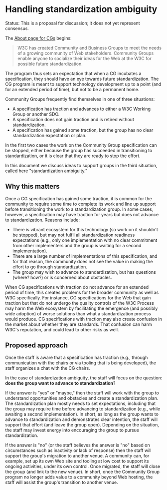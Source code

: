 # Handling standardization ambiguity

Status: This is a proposal for discussion; it does not yet represent consensus.

The [About page for CGs](https://www.w3.org/community/about/) begins:

> W3C has created Community and Business Groups to meet the needs of a growing community of Web stakeholders. Community Groups enable anyone to socialize their ideas for the Web at the W3C for possible future standardization.

The program thus sets an expectation that when a CG incubates a specification, they should have an eye towards future standardization. The CG program is meant to support technology development up to a point (and for an extended period of time), but not to be a permanent home.

Community Groups frequently find themselves in one of three situations:

* A specification has traction and advances to either a W3C Working Group or another SDO.
* A specification does not gain traction and is retired without standardization.
* A specification has gained some traction, but the group has no clear standardization expectation or plan.

In the first two cases the work on the Community Group specification can be stopped, either because the group has succeeded in transitioning to standardization, or it is clear that they are ready to stop the effort.

In this document we discuss ideas to support groups in the third situation, called here "standardization ambiguity."

## Why this matters

Once a CG specification has gained some traction, it is common for the community to require some time to complete its work and line up support before transitioning the work to a standardization group. In some cases, however, a specification may have traction for years but does not advance to standardization. Reasons include:

* There is vibrant ecosystem for this technology (so work on it shouldn't be stopped), but may not fulfil all standardization readiness expectations (e.g., only one implementation with no clear commitment from other implementers and the group is waiting for a second implementation).
* There are a large number of implementations of this specification, and for that reason, the community does not see the value in making the effort to go through standardization.
* The group may wish to advance to standardization, but has questions (where? how?) or is concerned about obstacles.

When CG specifications with traction do not advance for an extended period of time, this creates problems for the broader community as well as W3C specifically. For instance, CG specifications for the Web that gain traction but that do not undergo the quality controls of the W3C Process may harm the Web ecosystem by facilitating the emergence (and possibly wide adoption) of worse solutions than what a standardization process would produce. CG specifications with traction may also create confusion in the market about whether they are standards. That confusion can harm W3C's reputation, and could lead to other risks as well.

## Proposed approach

Once the staff is aware that a specification has traction (e.g., through communication with the chairs or via tooling that is being developed), the staff organizes a chat with the CG chairs.

In the case of standardization ambiguity, the staff will focus on the question: **does the group want to advance to standardization**?

If the answer is "yes" or "maybe," then the staff will work with the group to understand opportunities and obstacles and create a standardization plan. The standardization plan mostly needs to set expectations, including that the group may require time before advancing to standardization (e.g., while awaiting a second implementation). In short, as long as the group wants to advance to standardization and demonstrates clear intention, the staff will support that effort (and leave the group open). Depending on the situation, the staff may invest energy into encouraging the group to pursue standardization.

If the answer is "no" (or the staff believes the answer is "no" based on circumstances such as inactivity or lack of response) then the staff will support the group's migration to another venue. A community can, for example, set up its own Web site and tooling at low cost to support its ongoing activities, under its own control. Once migrated, the staff will close the group (and link to the new venue). In short, once the Community Group program no longer adds value to a community beyond Web hosting, the staff will assist the group's transition to another venue.

